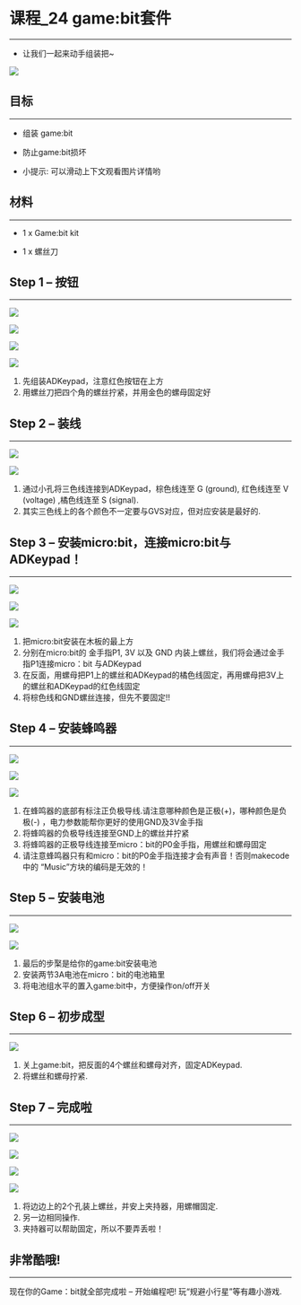 ﻿
# 课程_24 game:bit套件
---
- 让我们一起来动手组装把~

![](https://wiki-media-ef.oss-cn-hongkong.aliyuncs.com//images/N3HnCBy.jpg)
## 目标
---
- 组装 game:bit

- 防止game:bit损坏

- 小提示: 可以滑动上下文观看图片详情哟

## 材料
---
- 1 x Game:bit kit

- 1 x 螺丝刀


## Step 1 – 按钮
---

![](https://wiki-media-ef.oss-cn-hongkong.aliyuncs.com//images/Ri5D7oe.png)

![](https://wiki-media-ef.oss-cn-hongkong.aliyuncs.com//images/v7LZ0th.png)

![](https://wiki-media-ef.oss-cn-hongkong.aliyuncs.com//images/sqGhzdF.png)

![](https://wiki-media-ef.oss-cn-hongkong.aliyuncs.com//images/msMn858.png)


1. 先组装ADKeypad，注意红色按钮在上方
2. 用螺丝刀把四个角的螺丝拧紧，并用金色的螺母固定好


## Step 2 – 装线
---

![](https://wiki-media-ef.oss-cn-hongkong.aliyuncs.com//images/Gae1BQv.png)

![](https://wiki-media-ef.oss-cn-hongkong.aliyuncs.com//images/XahUTgw.png)


1. 通过小孔将三色线连接到ADKeypad，棕色线连至 G (ground), 红色线连至 V (voltage) ,橘色线连至 S (signal).
2. 其实三色线上的各个颜色不一定要与GVS对应，但对应安装是最好的.

## Step 3 – 安装micro:bit，连接micro:bit与ADKeypad！
---

![](https://wiki-media-ef.oss-cn-hongkong.aliyuncs.com//images/dV72K9F.png)

![](https://wiki-media-ef.oss-cn-hongkong.aliyuncs.com//images/iLVDOqM.png)

![](https://wiki-media-ef.oss-cn-hongkong.aliyuncs.com//images/XUJ1XrF.png)


1. 把micro:bit安装在木板的最上方
2. 分别在micro:bit的 金手指P1, 3V 以及 GND 内装上螺丝，我们将会通过金手指P1连接micro：bit 与ADKeypad
3. 在反面，用螺母把P1上的螺丝和ADKeypad的橘色线固定，再用螺母把3V上的螺丝和ADKeypad的红色线固定
4. 将棕色线和GND螺丝连接，但先不要固定!!


## Step 4 – 安装蜂鸣器
---

![](https://wiki-media-ef.oss-cn-hongkong.aliyuncs.com//images/AXzsW5w.png)

![](https://wiki-media-ef.oss-cn-hongkong.aliyuncs.com//images/sADlgNh.png)

![](https://wiki-media-ef.oss-cn-hongkong.aliyuncs.com//images/zuMPjY9.png)

1. 在蜂鸣器的底部有标注正负极导线.请注意哪种颜色是正极(+)，哪种颜色是负极(-) ，电力参数能帮你更好的使用GND及3V金手指
2. 将蜂鸣器的负极导线连接至GND上的螺丝并拧紧
3. 将蜂鸣器的正极导线连接至micro：bit的P0金手指，用螺丝和螺母固定
4. 请注意蜂鸣器只有和micro：bit的P0金手指连接才会有声音！否则makecode 中的 “Music”方块的编码是无效的！



 
## Step 5 – 安装电池
---

![](https://wiki-media-ef.oss-cn-hongkong.aliyuncs.com//images/TwHv0lF.png)

![](https://wiki-media-ef.oss-cn-hongkong.aliyuncs.com//images/0p4hRJ9.png)

1. 最后的步棸是给你的game:bit安装电池
2. 安装两节3A电池在micro：bit的电池箱里
3. 将电池组水平的置入game:bit中，方便操作on/off开关



## Step 6 – 初步成型
---

![](https://wiki-media-ef.oss-cn-hongkong.aliyuncs.com//images/mccKFUr.png)

1. 关上game:bit，把反面的4个螺丝和螺母对齐，固定ADKeypad.
2. 将螺丝和螺母拧紧.

## Step 7 – 完成啦
---

![](https://wiki-media-ef.oss-cn-hongkong.aliyuncs.com//images/sBHbG0a.png)

![](https://wiki-media-ef.oss-cn-hongkong.aliyuncs.com//images/ZcUqTg2.png)

![](https://wiki-media-ef.oss-cn-hongkong.aliyuncs.com//images/DFeFWob.png)

![](https://wiki-media-ef.oss-cn-hongkong.aliyuncs.com//images/KPRamuy.png)

1. 将边边上的2个孔装上螺丝，并安上夹持器，用螺帽固定.
2. 另一边相同操作.
3. 夹持器可以帮助固定，所以不要弄丢啦！


## 非常酷哦!
---

现在你的Game：bit就全部完成啦 – 开始编程吧! 玩“规避小行星”等有趣小游戏.
